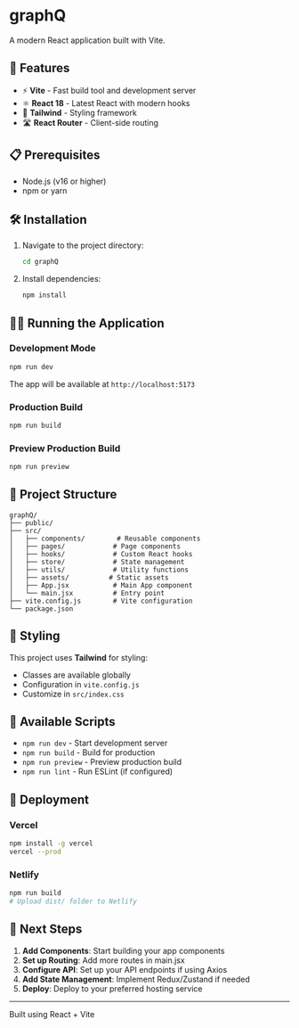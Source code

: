 # graphQ

A modern React application built with Vite.

## 🚀 Features

- ⚡ **Vite** - Fast build tool and development server
- ⚛️ **React 18** - Latest React with modern hooks
- 🎨 **Tailwind** - Styling framework
- 🛣️ **React Router** - Client-side routing



## 📋 Prerequisites

- Node.js (v16 or higher)
- npm or yarn

## 🛠️ Installation

1. Navigate to the project directory:
   ```bash
   cd graphQ
   ```

2. Install dependencies:
   ```bash
   npm install
   ```

## 🏃‍♂️ Running the Application

### Development Mode
```bash
npm run dev
```
The app will be available at `http://localhost:5173`

### Production Build
```bash
npm run build
```

### Preview Production Build
```bash
npm run preview
```

## 📁 Project Structure

```
graphQ/
├── public/
├── src/
│   ├── components/        # Reusable components
│   ├── pages/            # Page components
│   ├── hooks/            # Custom React hooks
│   ├── store/            # State management
│   ├── utils/            # Utility functions
│   ├── assets/          # Static assets
│   ├── App.jsx           # Main App component
│   └── main.jsx          # Entry point
├── vite.config.js        # Vite configuration
└── package.json
```

## 🎨 Styling

This project uses **Tailwind** for styling:

- Classes are available globally
- Configuration in `vite.config.js`
- Customize in `src/index.css`

## 🔧 Available Scripts

- `npm run dev` - Start development server
- `npm run build` - Build for production
- `npm run preview` - Preview production build
- `npm run lint` - Run ESLint (if configured)

## 🚀 Deployment

### Vercel
```bash
npm install -g vercel
vercel --prod
```

### Netlify
```bash
npm run build
# Upload dist/ folder to Netlify
```

## 🎯 Next Steps

1. **Add Components**: Start building your app components
2. **Set up Routing**: Add more routes in main.jsx
3. **Configure API**: Set up your API endpoints if using Axios
4. **Add State Management**: Implement Redux/Zustand if needed
5. **Deploy**: Deploy to your preferred hosting service

---

Built using React + Vite
